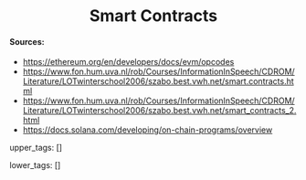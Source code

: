 <h1 align="center">Smart Contracts</h1>

#### Sources:
- https://ethereum.org/en/developers/docs/evm/opcodes
- https://www.fon.hum.uva.nl/rob/Courses/InformationInSpeech/CDROM/Literature/LOTwinterschool2006/szabo.best.vwh.net/smart.contracts.html
- https://www.fon.hum.uva.nl/rob/Courses/InformationInSpeech/CDROM/Literature/LOTwinterschool2006/szabo.best.vwh.net/smart_contracts_2.html
- https://docs.solana.com/developing/on-chain-programs/overview

upper_tags: []

lower_tags: []
